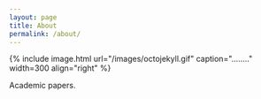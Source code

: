 ```yaml
---
layout: page
title: About
permalink: /about/
---
```


{% include image.html url="/images/octojekyll.gif" caption="........" width=300 align="right" %}

Academic papers.

